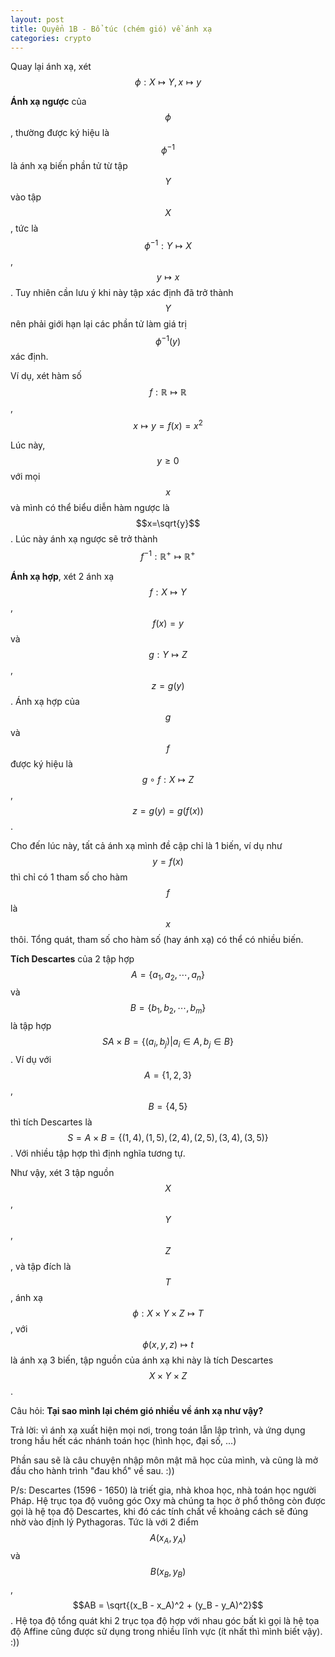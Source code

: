```yaml
---
layout: post
title: Quyển 1B - Bổ túc (chém gió) về ánh xạ
categories: crypto
---
```


Quay lại ánh xạ, xét $$\phi : X \mapsto Y, x \mapsto y$$

**Ánh xạ ngược** của $$\phi$$, thường được ký hiệu là $$\phi^{-1}$$ là ánh xạ biến phần tử từ tập $$Y$$ vào tập $$X$$, tức là $$\phi^{-1}: Y \mapsto X$$, $$y \mapsto x$$. Tuy nhiên cần lưu ý khi này tập xác định đã trở thành $$Y$$ nên phải giới hạn lại các phần tử làm giá trị $$\phi^{-1}(y)$$ xác định.

Ví dụ, xét hàm số $$f: \mathbb{R} \mapsto \mathbb{R}$$, $$x \mapsto y=f(x)=x^2$$

Lúc này, $$y \geq 0$$ với mọi $$x$$ và mình có thể biểu diễn hàm ngược là $$x=\sqrt{y}$$. Lúc này ánh xạ ngược sẽ trở thành $$f^{-1}: \mathbb{R}^{+} \mapsto \mathbb{R}^{+}$$

**Ánh xạ hợp**, xét 2 ánh xạ $$f: X \mapsto Y$$, $$f(x) = y$$ và $$g: Y \mapsto Z$$, $$z = g(y)$$. Ánh xạ hợp của $$g$$ và $$f$$ được ký hiệu là $$g \circ f: X \mapsto Z$$, $$z = g(y) = g(f(x))$$.

Cho đến lúc này, tất cả ánh xạ mình đề cập chỉ là 1 biến, ví dụ như $$y=f(x)$$ thì chỉ có 1 tham số cho hàm $$f$$ là $$x$$ thôi. Tổng quát, tham số cho hàm số (hay ánh xạ) có thể có nhiều biến.

**Tích Descartes** của 2 tập hợp $$A = \{a_1, a_2, \cdots, a_n\}$$ và $$B = \{b_1, b_2, \cdots, b_m\}$$ là tập hợp $$S A \times B = \{(a_i, b_j) \lvert a_i \in A, b_j \in B\}$$. Ví dụ với $$A = \{1, 2, 3\}$$, $$B = \{4, 5\}$$ thì tích Descartes là $$S = A \times B = \{(1, 4), (1, 5), (2, 4), (2, 5), (3, 4), (3, 5)\}$$. Với nhiều tập hợp thì định nghĩa tương tự.

Như vậy, xét 3 tập nguồn $$X$$, $$Y$$, $$Z$$, và tập đích là $$T$$, ánh xạ $$\phi : X \times Y \times Z \mapsto T$$, với $$\phi(x, y, z) \mapsto t$$ là ánh xạ 3 biến, tập nguồn của ánh xạ khi này là tích Descartes $$X \times Y \times Z$$.

Câu hỏi: **Tại sao mình lại chém gió nhiều về ánh xạ như vậy?**

Trả lời: vì ánh xạ xuất hiện mọi nơi, trong toán lẫn lập trình, và ứng dụng trong hầu hết các nhánh toán học (hình học, đại số, ...)

Phần sau sẽ là câu chuyện nhập môn mật mã học của mình, và cũng là mở đầu cho hành trình "đau khổ" về sau. :))

P/s: Descartes (1596 - 1650) là triết gia, nhà khoa học, nhà toán học người Pháp. Hệ trục tọa độ vuông góc Oxy mà chúng ta học ở phổ thông còn được gọi là hệ tọa độ Descartes, khi đó các tính chất về khoảng cách sẽ đúng nhờ vào định lý Pythagoras. Tức là với 2 điểm $$A(x_A, y_A)$$ và $$B(x_B, y_B)$$, $$AB = \sqrt{(x_B - x_A)^2 + (y_B - y_A)^2}$$. Hệ tọa độ tổng quát khi 2 trục tọa độ hợp với nhau góc bất kì gọi là hệ tọa độ Affine cũng được sử dụng trong nhiều lĩnh vực (ít nhất thì mình biết vậy). :))